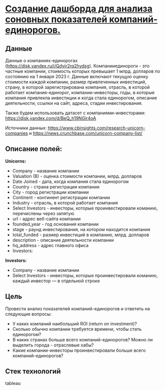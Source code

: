 # [Создание дашборда для анализа соновных показателей компаний-единорогов.](https://public.tableau.com/app/profile/gar5891/viz/_16788685519940/Dashboard1)
## Данные
Данные о компаниях-единорогах (https://disk.yandex.ru/i/Qdyir2rq2hydsg). Компанииединороги - это частные компании, стоимость которых превышает 1 млрд. долларов по состоянию на 1 января 2023 г. Данные включают текущую оценку стоимости каждой компании, размер привлеченных инвестиций, страну, в которой зарегистрирована компания, отрасль, в которой работает компания-единорог, компании-инвесторы, годы, в которые компания привлекла инвестиции и когда стала единорогом, описание деятельности, ссылки на сайт, адреса, стадии инвестирования.

Также будем использовать датасет с компаниями-инвесторами: https://disk.yandex.com/d/BeQ_h19NGir4oA

Источники данных: https://www.cbinsights.com/research-unicorn-companies и https://news.crunchbase.com/unicorn-company-list/

## Описание полей:

**Unicorns:**
- Company - название компании
- Valuation (B) - оценка стоимости компании, млрд. долларов
- Date Joined - дата, когда компания стала единорогом
- Country - страна регистрации компании
- City - город регистрации компании
- Continent - континент регистрации компании
- Industry - отрасль, в которой работает компания
- Select Investors - инвесторы, которые проинвестировали команию, перечислены через запятую
- url - адрес веб-сайта компании
- founded_year - год основания компании
- stage - раунд инвестирования, на котором находится компания
- total_funded - размер инвестиций в компанию, млрд. долларов
- description - описание деятельности компании
- hq_address - адрес главного офиса
- Investors:

**Investors:**
- Company - название компании
- Select Investors - инвесторы, которые проинвестировали команию, каждый инвестор — в отдельной строкe


## Цель
Провести анализ показателей компаний-единорогов и ответить на следующие вопросы:

- У каких компаний наибольший ROI (return on investment)?
- Сколько обычно компании требуется времени, чтобы стать единорогом?
- В каких странах больше всего компаний-единорогов? Можно ли выделить города - отраслевые хабы?
- Какие компании-инвесторы проинвестировали больше всего компаний-единорогов?

## Стек технологий

tableau
